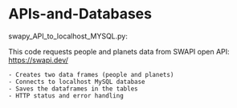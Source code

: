 # APIs-and-Databases

swapy_API_to_localhost_MYSQL.py:

  This code requests people and planets data from SWAPI open API: https://swapi.dev/
  
    - Creates two data frames (people and planets)
    - Connects to localhost MySQL database
    - Saves the dataframes in the tables
    - HTTP status and error handling
